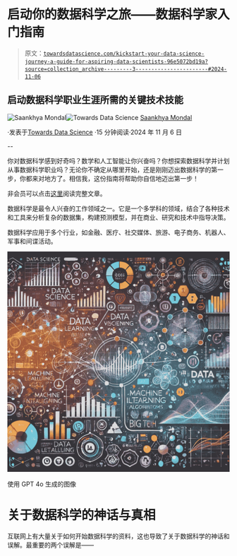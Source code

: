 # 启动你的数据科学之旅——数据科学家入门指南

> 原文：[`towardsdatascience.com/kickstart-your-data-science-journey-a-guide-for-aspiring-data-scientists-96e5072bd19a?source=collection_archive---------3-----------------------#2024-11-06`](https://towardsdatascience.com/kickstart-your-data-science-journey-a-guide-for-aspiring-data-scientists-96e5072bd19a?source=collection_archive---------3-----------------------#2024-11-06)

## 启动数据科学职业生涯所需的关键技术技能

[](https://saankhya.medium.com/?source=post_page---byline--96e5072bd19a--------------------------------)![Saankhya Mondal](https://saankhya.medium.com/?source=post_page---byline--96e5072bd19a--------------------------------)[](https://towardsdatascience.com/?source=post_page---byline--96e5072bd19a--------------------------------)![Towards Data Science](https://towardsdatascience.com/?source=post_page---byline--96e5072bd19a--------------------------------) [Saankhya Mondal](https://saankhya.medium.com/?source=post_page---byline--96e5072bd19a--------------------------------)

·发表于[Towards Data Science](https://towardsdatascience.com/?source=post_page---byline--96e5072bd19a--------------------------------) ·15 分钟阅读·2024 年 11 月 6 日

--

你对数据科学感到好奇吗？数学和人工智能让你兴奋吗？你想探索数据科学并计划从事数据科学职业吗？无论你不确定从哪里开始，还是刚刚迈出数据科学的第一步，你都来对地方了。相信我，这份指南将帮助你自信地迈出第一步！

非会员可以点击[这里](https://medium.com/towards-data-science/kickstart-your-data-science-journey-a-guide-for-aspiring-data-scientists-96e5072bd19a?sk=fc5e1cd546b7b858925252b2f09214a8)阅读完整文章。

数据科学是最令人兴奋的工作领域之一。它是一个多学科的领域，结合了各种技术和工具来分析复杂的数据集，构建预测模型，并在商业、研究和技术中指导决策。

数据科学应用于多个行业，如金融、医疗、社交媒体、旅游、电子商务、机器人、军事和间谍活动。

![](img/1effa0f4b75d9cdedf11a89673fc04c7.png)

使用 GPT 4o 生成的图像

# 关于数据科学的神话与真相

互联网上有大量关于如何开始数据科学的资料，这也导致了关于数据科学的神话和误解。最重要的两个误解是——
